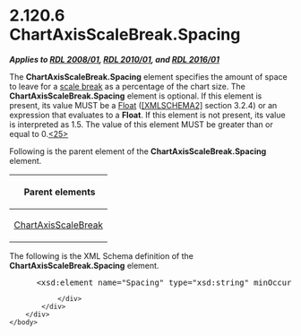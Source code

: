 <html dir="LTR" xmlns:mshelp="http://msdn.microsoft.com/mshelp" xmlns:ddue="http://ddue.schemas.microsoft.com/authoring/2003/5" xmlns:xlink="http://www.w3.org/1999/xlink" xmlns:tool="http://www.microsoft.com/tooltip">
    <head>
        <meta http-equiv="Content-Type" content="text/html; CHARSET=utf-8"></meta>
        <meta name="save" content="history"></meta>
        <title>2.120.6 ChartAxisScaleBreak.Spacing</title>
        <xml>
            <mshelp:toctitle title="2.120.6 ChartAxisScaleBreak.Spacing"></mshelp:toctitle>
            <mshelp:rltitle title="[MS-RDL]: ChartAxisScaleBreak.Spacing"></mshelp:rltitle>
            <mshelp:keyword index="A" term="b8ab0b6b-fc0e-402e-865c-5ebaf6a2a580"></mshelp:keyword>
            <mshelp:attr name="DCSext.ContentType" value="open specification"></mshelp:attr>
            <mshelp:attr name="AssetID" value="b8ab0b6b-fc0e-402e-865c-5ebaf6a2a580"></mshelp:attr>
            <mshelp:attr name="TopicType" value="kbRef"></mshelp:attr>
            <mshelp:attr name="DCSext.Title" value="[MS-RDL]: ChartAxisScaleBreak.Spacing" />
        </xml>
    </head>
    <body>
        <div id="header">
            <h1 class="heading">2.120.6 ChartAxisScaleBreak.Spacing</h1>
        </div>
        <div id="mainSection">
            <div id="mainBody">
                <div id="allHistory" class="saveHistory"></div>
                <div id="sectionSection0" class="section" name="collapseableSection">
                    

<p><b><i>Applies to </i></b><a href="1e855f94-4617-47e4-b89e-0856c6cb420f.htm"><b><i>RDL 2008/01</i></b></a><b><i>,
</i></b><a href="3428e690-a348-4ec7-8a6a-8efb42d2cdee.htm"><b><i>RDL 2010/01</i></b></a><b><i>,
and </i></b><a href="52ce3983-2bfc-4e72-9359-42aaf5fe4509.htm"><b><i>RDL 2016/01</i></b></a></p>

<p>The <b>ChartAxisScaleBreak.Spacing</b> element specifies the
amount of space to leave for a <a href="b2482b3f-74ab-4ca8-a9e5-c07955011743.htm#gt_2d4a929f-30aa-49de-98c0-dbee18f13f34">scale break</a> as a percentage
of the chart size. The <b>ChartAxisScaleBreak.Spacing</b> element is optional.
If this element is present, its value MUST be a <a href="c7d0946f-992e-4abc-a304-09b53e030692.htm">Float</a> (<a href="https://go.microsoft.com/fwlink/?LinkId=90610">[XMLSCHEMA2]</a> section
3.2.4) or an expression that evaluates to a <b>Float</b>. If this element is
not present, its value is interpreted as 1.5. The value of this element
MUST be greater than or equal to 0.<a id="Appendix_A_Target_25"></a><a href="1fe5fd87-2de5-4b2c-b762-5a4fd1373621.htm#Appendix_A_25" aria-label="Product behavior note 25">&lt;25&gt;</a></p>

<p>Following is the parent element of the <b>ChartAxisScaleBreak.Spacing</b>
element.</p>

<table>
 <thead>
  <tr>
   <th>
   <p> Parent elements </p>
   </th>
  </tr>
 </thead>
 <tr>
  <td>
  <p><a href="2933ab6c-fef1-4e72-8f2f-fae83e9e3bb8.htm">ChartAxisScaleBreak</a></p>
  </td>
 </tr>
</table>

<p>The following is the XML Schema definition of the <b>ChartAxisScaleBreak.Spacing</b>
element.</p>

<dl>
<dd>
<div><pre> &lt;xsd:element name=&quot;Spacing&quot; type=&quot;xsd:string&quot; minOccurs=&quot;0&quot; /&gt;
</pre></div>
</dd></dl>


                </div>
            </div>
        </div>
    </body>
</html>